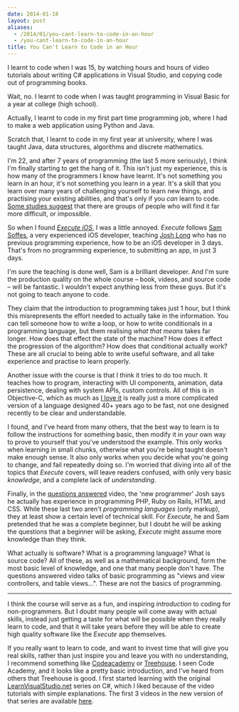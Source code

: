 ```yaml
---
date: 2014-01-18
layout: post
aliases:
  - /2014/01/you-cant-learn-to-code-in-an-hour
  - /you-cant-learn-to-code-in-an-hour
title: You Can't Learn to Code in an Hour
---
```


I learnt to code when I was 15, by watching hours and hours of video tutorials about writing C# applications in Visual Studio, and copying code out of programming books.

Wait, no. I learnt to code when I was taught programming in Visual Basic for a year at college (high school).

Actually, I learnt to code in my first part time programming job, where I had to make a web application using Python and Java.

Scratch that, I learnt to code in my first year at university, where I was taught Java, data structures, algorithms and discrete mathematics.

I'm 22, and after 7 years of programming (the last 5 more seriously), I think I'm finally starting to get the hang of it. This isn't just my experience, this is how many of the programmers I know have learnt. It's not something you learn in an hour, it's not something you learn in a year. It's a skill that you learn over many years of challenging yourself to learn new things, and practising your existing abilities, and that's only if you _can_ learn to code. [Some studies suggest](http://www.eis.mdx.ac.uk/research/PhDArea/saeed/S_Dehnadi_ppij-2006__2.pdf) that there are groups of people who will find it far more difficult, or impossible.

So when I found [_Execute iOS_](http://executeios.com/), I was a little annoyed. _Execute_ follows [Sam Soffes](http://soff.es/), a very experienced iOS developer, teaching [Josh Long]() who has no previous programming experience, how to be an iOS developer in 3 days. That's from no programming experience, to submitting an app, in just 3 days.

I'm sure the teaching is done well, Sam is a brilliant developer. And I'm sure the production quality on the whole course – book, videos, and source code – will be fantastic. I wouldn't expect anything less from these guys. But it's not going to teach anyone to code.

They claim that the introduction to programming takes just 1 hour, but I think this misrepresents the effort needed to actually take in the information. You can tell someone how to write a loop, or how to write conditionals in a programming language, but them realising _what that means_ takes far longer. How does that effect the state of the machine? How does it effect the progression of the algorithm? How does that conditional actually work? These are all crucial to being able to write useful software, and all take experience and practise to learn properly.

Another issue with the course is that I think it tries to do too much. It teaches how to program, interacting with UI components, animation, data persistence, dealing with system APIs, custom controls. All of this is in Objective-C, which as much as [I love it](/blog/articles/2013-10-12-objective-c.html) is really just a more complicated version of a language designed 40+ years ago to be fast, not one designed recently to be clear and understandable.

I found, and I've heard from many others, that the best way to learn is to follow the instructions for something basic, then modify it in your own way to prove to yourself that you've understood the example. This only works when learning in small chunks, otherwise what you're being taught doesn't make enough sense. It also only works when you decide what you're going to change, and fail repeatedly doing so. I'm worried that diving into all of the topics that _Execute_ covers, will leave readers confused, with only very basic _knowledge_, and a complete lack of _understanding_.

Finally, in the [questions answered](http://vimeo.com/84138506) video, the 'new programmer' Josh says he actually has experience in programming PHP, Ruby on Rails, HTML and CSS. While these last two aren't _programming languages_ (only markup), they at least show a certain level of technical skill. For _Execute_, he and Sam pretended that he was a complete beginner, but I doubt he will be asking the questions that a beginner will be asking, _Execute_ might assume more knowledge than they think.

What actually is software? What is a programming language? What is source code? All of these, as well as a mathematical background, form the most basic level of knowledge, and one that many people don't have. The questions answered video talks of basic programming as "views and view controllers, and table views...". These are not the basics of programming.

---

I think the course will serve as a fun, and inspiring _introduction_ to coding for non-programmers. But I doubt many people will come away with actual skills, instead just getting a taste for what will be possible when they really learn to code, and that it will take years before they will be able to create high quality software like the _Execute_ app themselves.

If you really want to learn to code, and want to invest time that will give you real skills, rather than just inspire you and leave you with no understanding, I recommend something like [Codeacademy](http://www.codecademy.com/) or [Treehouse](http://teamtreehouse.com/). I seen Code Academy, and it looks like a pretty basic introduction, and I've heard from others that Treehouse is good. I first started learning with the original [LearnVisualStudio.net](http://www.learnvisualstudio.net/) series on C#, which I liked because of the video tutorials with simple explanations. The first 3 videos in the new version of that series are available [here](http://www.learnvisualstudio.net/campaign/preview/).
